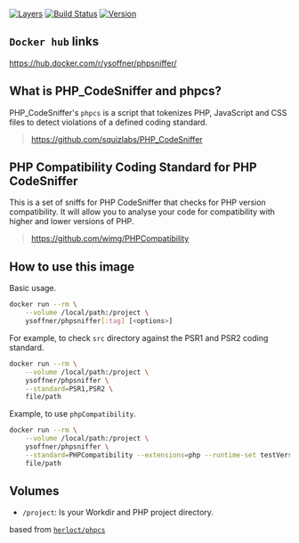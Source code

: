 [![Layers](https://images.microbadger.com/badges/image/ysoffner/phpsniffer.svg)](https://microbadger.com/images/ysoffner/phpsniffer "Get your own image badge on microbadger.com")
[![Build Status](https://travis-ci.org/ysoffner/phpSniffer.svg?branch=master)](https://travis-ci.org/ysoffner/phpSniffer)
[![Version](https://images.microbadger.com/badges/version/ysoffner/phpsniffer.svg)](https://microbadger.com/images/ysoffner/phpsniffer "Get your own version badge on microbadger.com")

## `Docker hub` links
https://hub.docker.com/r/ysoffner/phpsniffer/

## What is PHP_CodeSniffer and phpcs?

PHP_CodeSniffer's `phpcs` is a script that tokenizes PHP, JavaScript and CSS files to detect violations of a defined coding standard.

> https://github.com/squizlabs/PHP_CodeSniffer

## PHP Compatibility Coding Standard for PHP CodeSniffer

This is a set of sniffs for PHP CodeSniffer that checks for PHP version compatibility. It will allow you to analyse your code for compatibility with higher and lower versions of PHP.

> https://github.com/wimg/PHPCompatibility


## How to use this image

Basic usage.

```sh
docker run --rm \
    --volume /local/path:/project \
    ysoffner/phpsniffer[:tag] [<options>]
```

For example, to check `src` directory against the PSR1 and PSR2 coding standard.

```sh
docker run --rm \
    --volume /local/path:/project \
    ysoffner/phpsniffer \
    --standard=PSR1,PSR2 \
    file/path
```


Example, to use `phpCompatibility`.

```sh
docker run --rm \
    --volume /local/path:/project \
    ysoffner/phpsniffer \
    --standard=PHPCompatibility --extensions=php --runtime-set testVersion 7.1 \
    file/path
```
## Volumes

* `/project`: Is your Workdir and PHP project directory.
 
 based from [`herloct/phpcs`](https://github.com/herloct/docker-phpcs)
